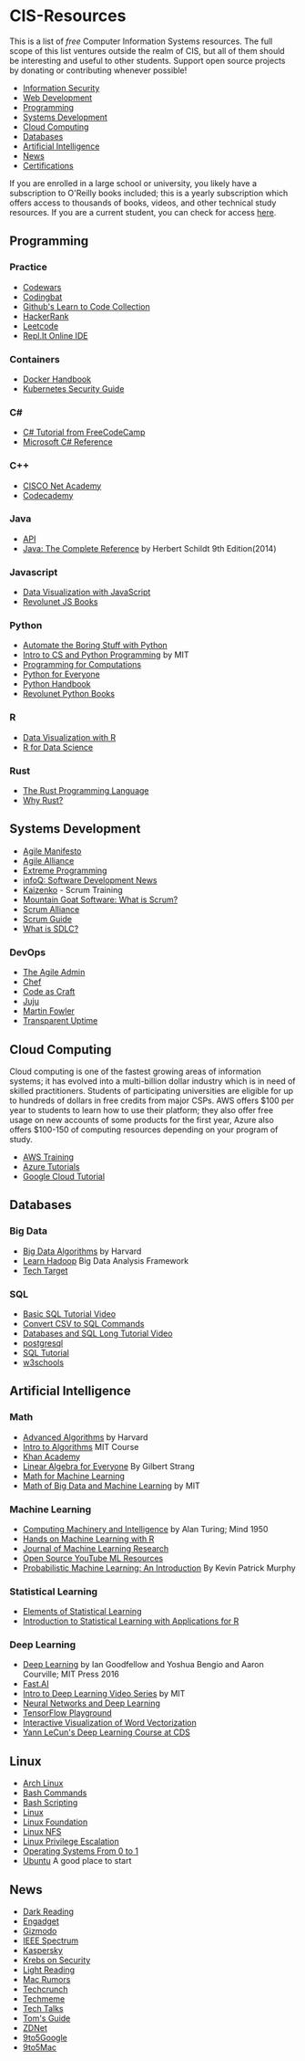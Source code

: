 # CIS-Resources
This is a list of <em>free</em> Computer Information Systems resources.  The full scope of this list ventures outside the realm of CIS, but all of them should be interesting and useful to other students. Support open source projects by donating or contributing whenever possible! 
* [Information Security](https://github.com/willisman31/CIS-Resources/tree/main/InfoSec)
* [Web Development](https://github.com/willisman31/CIS-Resources/tree/main/Webdev)
* [Programming](https://github.com/willisman31/CIS-Resources#programming)
* [Systems Development](https://github.com/willisman31/CIS-Resources#systems-development)
* [Cloud Computing](https://github.com/willisman31/CIS-Resources#cloud-computing)
* [Databases](https://github.com/willisman31/CIS-Resources#databases)
* [Artificial Intelligence](https://github.com/willisman31/CIS-Resources#artificial-intelligence)
* [News](https://github.com/willisman31/CIS-Resources#news)
* [Certifications](https://github.com/willisman31/CIS-Resources#certifications)

If you are enrolled in a large school or university, you likely have a subscription to O'Reilly books included; this is a yearly subscription which offers access to thousands of books, videos, and other technical study resources. If you are a current student, you can check for access [here](https://learning.oreilly.com/home/).
## Programming
### Practice
* [Codewars](https://www.codewars.com/)
* [Codingbat](https://codingbat.com/java)
* [Github's Learn to Code Collection](https://github.com/collections/learn-to-code)
* [HackerRank](https://www.hackerrank.com/)
* [Leetcode](https://leetcode.com/)
* [Repl.It Online IDE](https://replit.com/)
### Containers
* [Docker Handbook](https://www.freecodecamp.org/news/the-docker-handbook/)
* [Kubernetes Security Guide](https://www.techrepublic.com/resource-library/downloads/kubernetes-security-guide-free-pdf/)
### C#
* [C# Tutorial from FreeCodeCamp](https://www.youtube.com/watch?v=GhQdlIFylQ8)
* [Microsoft C# Reference](https://docs.microsoft.com/en-us/dotnet/csharp/programming-guide/)
### C++
* [CISCO Net Academy](https://www.netacad.com/courses/programming)
* [Codecademy](https://www.codecademy.com/)
### Java
* [API](https://docs.oracle.com/javase/7/docs/api/)
* [Java: The Complete Reference](https://drive.google.com/file/d/1FWUTT4x8BI-v0_SIf50HHNvyKdPw1gYq/view) by Herbert Schildt 9th Edition(2014)
### Javascript
* [Data Visualization with JavaScript](https://www.freecodecamp.org/learn/data-visualization/)
* [Revolunet JS Books](https://jsbooks.revolunet.com/)
### Python
* [Automate the Boring Stuff with Python](https://automatetheboringstuff.com/)
* [Intro to CS and Python Programming](https://www.youtube.com/playlist?list=PLUl4u3cNGP63WbdFxL8giv4yhgdMGaZNA) by MIT
* [Programming for Computations](https://link.springer.com/book/10.1007/978-3-030-16877-3)
* [Python for Everyone](https://www.py4e.com/lessons)
* [Python Handbook](https://www.freecodecamp.org/news/the-python-handbook/)
* [Revolunet Python Books](https://pythonbooks.revolunet.com/)
### R
* [Data Visualization with R](https://socviz.co/)
* [R for Data Science](https://r4ds.had.co.nz/introduction.html)
### Rust
* [The Rust Programming Language](https://doc.rust-lang.org/stable/book/title-page.html)
* [Why Rust?](https://www.oreilly.com/content/why-rust/)
## Systems Development
* [Agile Manifesto](https://agilemanifesto.org/)
* [Agile Alliance](https://www.agilealliance.org/)
* [Extreme Programming](https://ronjeffries.com/xprog/what-is-extreme-programming/)
* [infoQ: Software Development News](https://www.infoq.com/?variant=homepage_collections)
* [Kaizenko](https://www.kaizenko.com/) - Scrum Training
* [Mountain Goat Software: What is Scrum?](https://www.mountaingoatsoftware.com/agile/scrum)
* [Scrum Alliance](https://www.scrumalliance.org/)
* [Scrum Guide](https://scrumguides.org/)
* [What is SDLC?](https://www.freecodecamp.org/news/what-is-sdlc-software-development-life-cycle-phases-methodologies-and-processes-explained/)
### DevOps
* [The Agile Admin](https://theagileadmin.com/)
* [Chef](https://www.chef.io/blog)
* [Code as Craft](https://codeascraft.com/)
* [Juju](https://jaas.ai/)
* [Martin Fowler](https://martinfowler.com/)
* [Transparent Uptime](http://www.transparentuptime.com/)
## Cloud Computing
Cloud computing is one of the fastest growing areas of information systems; it has evolved into a multi-billion dollar industry which is in need of skilled practitioners. Students of participating universities are eligible for up to hundreds of dollars in free credits from major CSPs.  AWS offers $100 per year to students to learn how to use their platform; they also offer free usage on new accounts of some products for the first year, Azure also offers $100-150 of computing resources depending on your program of study.
* [AWS Training](https://www.aws.training/)
* [Azure Tutorials](https://docs.microsoft.com/en-us/learn/browse/?terms=Azure)
* [Google Cloud Tutorial](https://cloud.google.com/docs/get-started)
## Databases
### Big Data
* [Big Data Algorithms](https://www.youtube.com/playlist?list=PL2SOU6wwxB0v1kQTpqpuu5kEJo2i-iUyf) by Harvard
* [Learn Hadoop](https://www.tutorialspoint.com/hadoop/index.htm) Big Data Analysis Framework
* [Tech Target](https://searchoracle.techtarget.com/)
### SQL
* [Basic SQL Tutorial Video](https://www.youtube.com/watch?v=HXV3zeQKqGY&t=3159s)
* [Convert CSV to SQL Commands](https://www.convertcsv.com/csv-to-sql.htm)
* [Databases and SQL Long Tutorial Video](https://www.youtube.com/watch?v=4cWkVbC2bNE&t=596s)
* [postgresql](https://www.postgresql.org/)
* [SQL Tutorial](https://www.sqltutorial.org/)
* [w3schools](https://www.w3schools.com/sql/)
## Artificial Intelligence
### Math
* [Advanced Algorithms](https://www.youtube.com/playlist?list=PL2SOU6wwxB0uP4rJgf5ayhHWgw7akUWSf) by Harvard
* [Intro to Algorithms](http://stellar.mit.edu/S/course/6/sp06/6.046/) MIT Course
* [Khan Academy](https://www.khanacademy.org/math)
* [Linear Algebra for Everyone](http://math.mit.edu/~gs/everyone/) By Gilbert Strang
* [Math for Machine Learning](https://mml-book.github.io/book/mml-book.pdf)
* [Math of Big Data and Machine Learning](https://www.youtube.com/playlist?list=PLUl4u3cNGP62uI_DWNdWoIMsgPcLGOx-V) by MIT
### Machine Learning
* [Computing Machinery and Intelligence](https://www.csee.umbc.edu/courses/471/papers/turing.pdf) by Alan Turing; Mind 1950
* [Hands on Machine Learning with R](https://bradleyboehmke.github.io/HOML/)
* [Journal of Machine Learning Research](https://www.jmlr.org/)
* [Open Source YouTube ML Resources](https://laconicml.com/computer-science-curriculum-youtube-videos/)
* [Probabilistic Machine Learning: An Introduction](https://probml.github.io/pml-book/book1.html) By Kevin Patrick Murphy
### Statistical Learning
* [Elements of Statistical Learning](http://web.stanford.edu/~hastie/ElemStatLearn/)
* [Introduction to Statistical Learning with Applications for R](https://drive.google.com/file/d/1kKGNXAmR2IYo9FUAbaU7iUfr1d7zgBcn/view?usp=sharing)
### Deep Learning
* [Deep Learning](https://www.deeplearningbook.org/) by Ian Goodfellow and Yoshua Bengio and Aaron Courville; MIT Press 2016
* [Fast.AI](https://course.fast.ai/)
* [Intro to Deep Learning Video Series](https://www.youtube.com/playlist?list=PLtBw6njQRU-rwp5__7C0oIVt26ZgjG9NI) by MIT
* [Neural Networks and Deep Learning](http://neuralnetworksanddeeplearning.com/)
* [TensorFlow Playground](http://playground.tensorflow.org/#activation=relu&batchSize=10&dataset=spiral&regDataset=reg-plane&learningRate=0.03&regularizationRate=0&noise=0&networkShape=8,8,4,2&seed=0.32263&showTestData=false&discretize=false&percTrainData=50&x=true&y=true&xTimesY=false&xSquared=false&ySquared=false&cosX=false&sinX=false&cosY=false&sinY=false&collectStats=false&problem=classification&initZero=false&hideText=false)
* [Interactive Visualization of Word Vectorization](https://github.com/lamyiowce/word2viz)
* [Yann LeCun's Deep Learning Course at CDS](https://cds.nyu.edu/deep-learning/)
## Linux
* [Arch Linux](https://archlinux.org/)
* [Bash Commands](https://ss64.com/bash/)
* [Bash Scripting](https://www.shellscript.sh/index.html)
* [Linux](https://www.linux.org/)
* [Linux Foundation](https://www.linuxfoundation.org/)
* [Linux NFS](http://nfs.sourceforge.net/)
* [Linux Privilege Escalation](https://tbhaxor.com/linux-privilege-escalation/)
* [Operating Systems From 0 to 1](https://github.com/tuhdo/os01/blob/master/Operating_Systems_From_0_to_1.pdf)
* [Ubuntu](https://ubuntu.com/) A good place to start
## News
* [Dark Reading](https://www.darkreading.com/)
* [Engadget](https://www.engadget.com/)
* [Gizmodo](https://gizmodo.com/)
* [IEEE Spectrum](https://spectrum.ieee.org/)
* [Kaspersky](https://www.kaspersky.com/blog/)
* [Krebs on Security](https://krebsonsecurity.com/)
* [Light Reading](https://www.lightreading.com/)
* [Mac Rumors](https://www.macrumors.com/)
* [Techcrunch](https://techcrunch.com/)
* [Techmeme](https://www.techmeme.com/)
* [Tech Talks](https://bdtechtalks.com/)
* [Tom's Guide](https://www.tomsguide.com/)
* [ZDNet](https://www.zdnet.com/)
* [9to5Google](https://9to5google.com/)
* [9to5Mac](https://9to5mac.com/)
